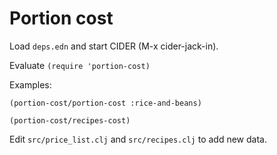 # Portion cost

Load `deps.edn` and start CIDER (M-x cider-jack-in).

Evaluate `(require 'portion-cost)`

Examples:

`(portion-cost/portion-cost :rice-and-beans)`

`(portion-cost/recipes-cost)`

Edit `src/price_list.clj` and `src/recipes.clj` to add new data.